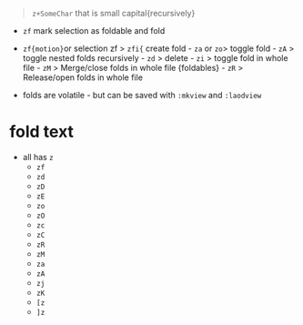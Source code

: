 >`z+SomeChar` that is
	small
	capital{recursively}

- `zf` mark selection as foldable and fold

- `zf{motion}`or  selection zf > `zfi{` create fold
				- `za` or `zo`> toggle fold
					 - `zA` > toggle nested folds recursively
				- `zd` > delete
				- `zi` > toggle fold in whole file
					- `zM` > Merge/close folds in whole file {foldables}
					- `zR` > Release/open folds in whole file
 - folds are volatile
	   - but can be saved with `:mkview`  and `:laodview`

# fold text 
- all has `z`
	- `zf`
	- `zd`
	- `zD`
	- `zE`
	- `zo`
	- `zO`
	- `zc`
	- `zC`
	- `zR`
	- `zM`
	- `za`
	- `zA`
	- `zj`
	- `zK`
	- `[z`
	- `]z`